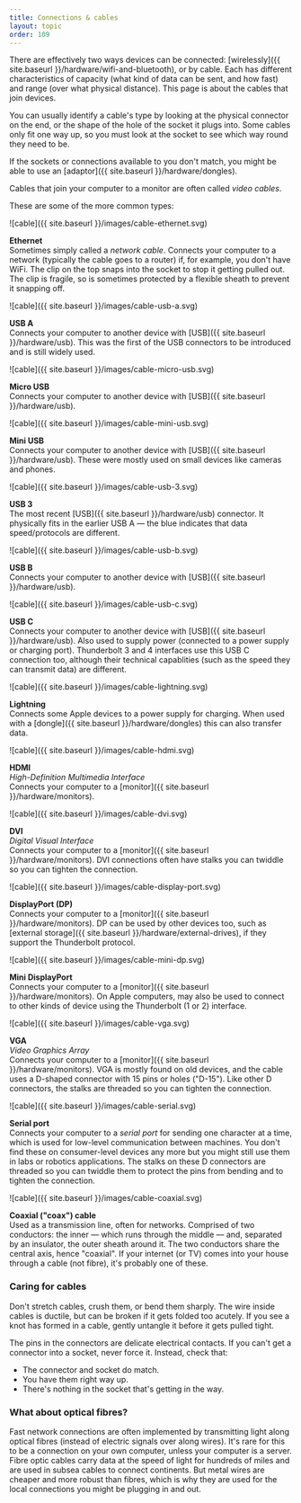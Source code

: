 ```yaml
---
title: Connections & cables
layout: topic
order: 109
---
```


There are effectively two ways devices can be connected:
[wirelessly]({{ site.baseurl }}/hardware/wifi-and-bluetooth),
or by cable. Each has different characteristics of capacity (what kind of data
can be sent, and how fast) and range (over what physical distance). This page
is about the cables that join devices.

You can usually identify a cable's type by looking at the physical connector on
the end, or the shape of the hole of the socket it plugs into. Some cables only
fit one way up, so you must look at the socket to see which way round they need
to be.

If the sockets or connections available to you don't match, you might be able
to use an [adaptor]({{ site.baseurl }}/hardware/dongles).

Cables that join your computer to a monitor are often called _video cables_.

These are some of the more common types:

<div class="images-with-captions" markdown="1">

![cable]({{ site.baseurl }}/images/cable-ethernet.svg)

**Ethernet**  
Sometimes simply called a _network cable_. Connects your computer to a network
(typically the cable goes to a router) if, for example, you don't have WiFi.
The clip on the top snaps into the socket to stop it getting pulled out. The
clip is fragile, so is sometimes protected by a flexible sheath to prevent it
snapping off.


![cable]({{ site.baseurl }}/images/cable-usb-a.svg)

**USB A**  
Connects your computer to another device with
[USB]({{ site.baseurl }}/hardware/usb).
This was the first of the USB connectors to be introduced and is still widely
used. 


![cable]({{ site.baseurl }}/images/cable-micro-usb.svg)

**Micro USB**  
Connects your computer to another device with
[USB]({{ site.baseurl }}/hardware/usb).


![cable]({{ site.baseurl }}/images/cable-mini-usb.svg)

**Mini USB**  
Connects your computer to another device with
[USB]({{ site.baseurl }}/hardware/usb). These were mostly used on small devices
like cameras and phones.


![cable]({{ site.baseurl }}/images/cable-usb-3.svg)

**USB 3**  
The most recent [USB]({{ site.baseurl }}/hardware/usb) connector. It physically
fits in the earlier USB A — the blue indicates that data speed/protocols are
different.


![cable]({{ site.baseurl }}/images/cable-usb-b.svg)

**USB B**  
Connects your computer to another device with
[USB]({{ site.baseurl }}/hardware/usb).


![cable]({{ site.baseurl }}/images/cable-usb-c.svg)

**USB C**  
Connects your computer to another device with [USB]({{ site.baseurl
}}/hardware/usb). Also used to supply power (connected to a power supply or
charging port). Thunderbolt 3 and 4 interfaces use this USB&nbsp;C connection
too, although their technical capablities (such as the speed they can transmit
data) are different.


![cable]({{ site.baseurl }}/images/cable-lightning.svg)

**Lightning**  
Connects some Apple devices to a power supply for charging. When used with
a [dongle]({{ site.baseurl }}/hardware/dongles) this can also transfer data.


![cable]({{ site.baseurl }}/images/cable-hdmi.svg)

**HDMI**  
_High-Definition Multimedia Interface_  
Connects your computer to a
[monitor]({{ site.baseurl }}/hardware/monitors).


![cable]({{ site.baseurl }}/images/cable-dvi.svg)

**DVI**  
_Digital Visual Interface_  
Connects your computer to a
[monitor]({{ site.baseurl }}/hardware/monitors).
DVI connections often have stalks you can twiddle so you can tighten the
connection.


![cable]({{ site.baseurl }}/images/cable-display-port.svg)

**DisplayPort (DP)**  
Connects your computer to a
[monitor]({{ site.baseurl }}/hardware/monitors). DP can be used by other
devices too, such as [external storage]({{ site.baseurl }}/hardware/external-drives),
if they support the Thunderbolt protocol.


![cable]({{ site.baseurl }}/images/cable-mini-dp.svg)

**Mini DisplayPort**  
Connects your computer to a
[monitor]({{ site.baseurl }}/hardware/monitors). On Apple computers, may also
be used to connect to other kinds of device using the Thunderbolt (1 or 2)
interface.


![cable]({{ site.baseurl }}/images/cable-vga.svg)

**VGA**  
_Video Graphics Array_  
Connects your computer to a
[monitor]({{ site.baseurl }}/hardware/monitors).
VGA is mostly found on old devices, and the cable uses a D-shaped connector
with 15 pins or holes ("D-15"). Like other D connectors, the stalks are
threaded so you can tighten the connection.


![cable]({{ site.baseurl }}/images/cable-serial.svg)

**Serial port**  
Connects your computer to a _serial port_ for sending one character at a time,
which is used for low-level communication between machines. You don't find
these on consumer-level devices any more but you might still use them in labs
or robotics applications. The stalks on these D connectors are threaded so you
can twiddle them to protect the pins from bending and to tighten the connection.


![cable]({{ site.baseurl }}/images/cable-coaxial.svg)

**Coaxial ("coax") cable**  
Used as a transmission line, often for networks. Comprised of two conductors:
the inner — which runs through the middle — and, separated by an insulator, the
outer sheath around it. The two conductors share the central axis, hence
"coaxial". If your internet (or TV) comes into your house through a cable (not
fibre), it's probably one of these.

</div>


### Caring for cables

Don't stretch cables, crush them, or bend them sharply. The wire inside cables
is ductile, but can be broken if it gets folded too acutely. If you see a knot
has formed in a cable, gently untangle it before it gets pulled tight.

The pins in the connectors are delicate electrical contacts. If you can't get a
connector into a socket, never force it. Instead, check that:

* The connector and socket do match.
* You have them right way up.
* There's nothing in the socket that's getting in the way.

### What about optical fibres?

Fast network connections are often implemented by transmitting light along
optical fibres (instead of electric signals over along wires). It's rare for
this to be a connection on your own computer, unless your computer is a server.
Fibre optic cables carry data at the speed of light for hundreds of miles and
are used in subsea cables to connect continents. But metal wires are cheaper
and more robust than fibres, which is why they are used for the local
connections you might be plugging in and out.






